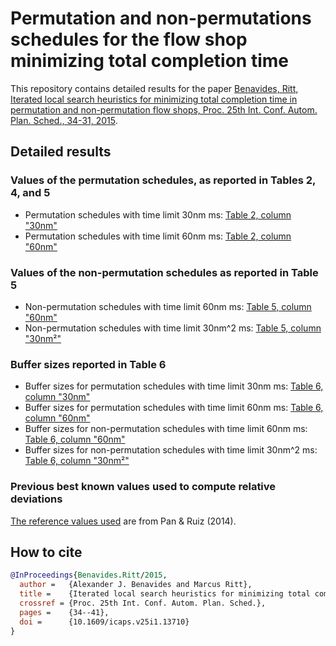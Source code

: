 # Permutation and non-permutations schedules for the flow shop minimizing total completion time

This repository contains detailed results for the paper [Benavides, Ritt, Iterated local search heuristics for minimizing total completion time in permutation and non-permutation flow shops, Proc. 25th Int. Conf. Autom. Plan. Sched., 34-31, 2015](https://doi.org/10.1609/icaps.v25i1.13710).

## Detailed results

### Values of the permutation schedules, as reported in Tables 2, 4, and 5

* Permutation schedules with time limit 30nm ms: [Table 2, column "30nm"](tables/t2-30nm.csv)
* Permutation schedules with time limit 60nm ms: [Table 2, column "60nm"](tables/t2-60nm.csv)

### Values of the non-permutation schedules as reported in Table 5

* Non-permutation schedules with time limit 60nm ms: [Table 5, column "60nm"](tables/t5-nps-60nm.csv)
* Non-permutation schedules with time limit 30nm^2 ms: [Table 5, column "30nm²"](tables/t5-nps-30nmm.csv)

### Buffer sizes reported in Table 6

* Buffer sizes for permutation schedules with time limit 30nm ms: [Table 6, column "30nm"](tables/t6-ps-30nm.csv)
* Buffer sizes for permutation schedules with time limit 60nm ms: [Table 6, column "60nm"](tables/t6-ps-60nm.csv)
* Buffer sizes for non-permutation schedules with time limit 60nm ms: [Table 6, column "60nm"](tables/t6-nps-60nm.csv)
* Buffer sizes for non-permutation schedules with time limit 30nm^2 ms: [Table 6, column "30nm²"](tables/t6-nps-30nmm.csv)

### Previous best known values used to compute relative deviations

[The reference values used](tables/taillard-flowtime.csv) are from Pan & Ruiz (2014).

## How to cite

```bibtex
@InProceedings{Benavides.Ritt/2015,
  author = 	 {Alexander J. Benavides and Marcus Ritt},
  title = 	 {Iterated local search heuristics for minimizing total completion time in permutation and non-permutation flow shops},
  crossref = {Proc. 25th Int. Conf. Autom. Plan. Sched.},
  pages =	 {34--41},
  doi =		 {10.1609/icaps.v25i1.13710}
}
```
